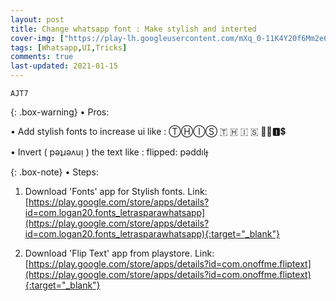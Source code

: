 ```yaml
---
layout: post
title: Change whatsapp font : Make stylish and interted
cover-img: ["https://play-lh.googleusercontent.com/mXq_0-11K4Y20f6Mm2e67dAbti9-ivDQCORUFBkm3ikMcjqSkwU81rKHUIZVMV_KFrk=w2400","https://play-lh.googleusercontent.com/mmKMyjP55c9FRZhu6dPQ4Tz4Ff3rGfztansoX9_01VPyBtYaeWgNCmZA9IonXACfQA=w2400"]
tags: [Whatsapp,UI,Tricks]
comments: true
last-updated: 2021-01-15
---
```


``AJT7``

{: .box-warning}
• Pros:

• Add stylish fonts to increase ui like : ⓉⒽⒾⓈ  🇹  🇭  🇮  ​🇸  🌴♓🅸💲

• Invert ( pǝʇɹǝʌuᴉ ) the text like : flipped: pǝddıƖɟ

{: .box-note}
• Steps:

1. Download 'Fonts' app for Stylish   fonts. 
   Link: [https://play.google.com/store/apps/details?id=com.logan20.fonts_letrasparawhatsapp](https://play.google.com/store/apps/details?id=com.logan20.fonts_letrasparawhatsapp){:target="_blank"}

2. Download 'Flip Text' app from playstore. 
   Link: [https://play.google.com/store/apps/details?id=com.onoffme.fliptext](https://play.google.com/store/apps/details?id=com.onoffme.fliptext){:target="_blank"}
